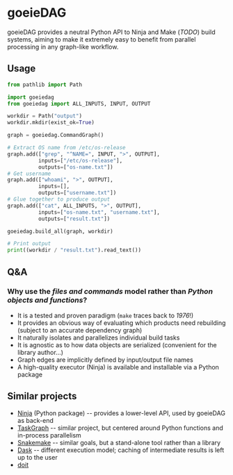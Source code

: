 # goeieDAG

goeieDAG provides a neutral Python API to Ninja and Make (_TODO_) build systems, aiming to
make it extremely easy to benefit from parallel processing in any graph-like workflow.


## Usage

```python
from pathlib import Path

import goeiedag
from goeiedag import ALL_INPUTS, INPUT, OUTPUT

workdir = Path("output")
workdir.mkdir(exist_ok=True)

graph = goeiedag.CommandGraph()

# Extract OS name from /etc/os-release
graph.add(["grep", "^NAME=", INPUT, ">", OUTPUT],
          inputs=["/etc/os-release"],
          outputs=["os-name.txt"])
# Get username
graph.add(["whoami", ">", OUTPUT],
          inputs=[],
          outputs=["username.txt"])
# Glue together to produce output
graph.add(["cat", ALL_INPUTS, ">", OUTPUT],
          inputs=["os-name.txt", "username.txt"],
          outputs=["result.txt"])

goeiedag.build_all(graph, workdir)

# Print output
print((workdir / "result.txt").read_text())
```


## Q&A

### Why use the _files and commands_ model rather than _Python objects and functions_?

- It is a tested and proven paradigm (`make` traces back to _1976_!)
- It provides an obvious way of evaluating which products need rebuilding (subject to an
  accurate dependency graph)
- It naturally isolates and parallelizes individual build tasks
- It is agnostic as to how data objects are serialized (convenient for the library author...)
- Graph edges are implicitly defined by input/output file names
- A high-quality executor (Ninja) is available and installable via a Python package


## Similar projects

- [Ninja](https://pypi.org/project/ninja/) (Python package) -- provides a lower-level API,
  used by goeieDAG as back-end
- [TaskGraph](https://github.com/natcap/taskgraph/) -- similar project, but centered around
  Python functions and in-process parallelism
- [Snakemake](https://snakemake.github.io/) -- similar goals, but a stand-alone tool rather
  than a library
- [Dask](https://dask.org/) -- different execution model; caching of intermediate results
  is left up to the user
- [doit](https://pydoit.org/)
